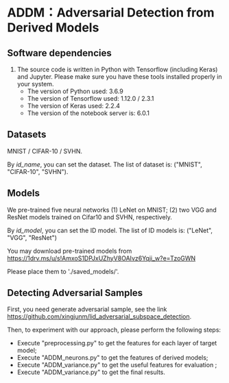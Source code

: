 # ADDM：Adversarial Detection from Derived Models

## Software dependencies 

1. The source code is written in Python with Tensorflow (including Keras) and Jupyter. Please make sure you have these tools installed properly in your system.
   - The version of Python used: 3.6.9
   - The version of Tensorflow used: 1.12.0 / 2.3.1
   - The version of  Keras used: 2.2.4
   - The version of the notebook server is: 6.0.1

## Datasets

MNIST / CIFAR-10 / SVHN. 

By *id_name*,  you can set the dataset. The list of dataset is: ("MNIST", "CIFAR-10", "SVHN").

## Models

We pre-trained five neural networks (1) LeNet on MNIST;  (2) two VGG and ResNet models trained on Cifar10 and SVHN, respectively.  

By *id_model*, you can set the ID model. The list of ID models is: ("LeNet", "VGG", "ResNet")

You may download pre-trained models from 
https://1drv.ms/u/s!AmxoS1DPJxUZhyV8OAIvz6Yqji_w?e=TzoGWN

Please place them to './saved_models/'.

## Detecting Adversarial Samples

First, you need generate adversarial sample, see the link  https://github.com/xingjunm/lid_adversarial_subspace_detection.

Then, to experiment with our approach,  please perform the following steps:

- Execute "preprocessing.py" to get the features for each layer of target model;
- Execute "ADDM_neurons.py" to get the features of derived models;
- Execute "ADDM_variance.py" to get the useful features for evaluation ;
- Execute "ADDM_variance.py" to get the final results.

